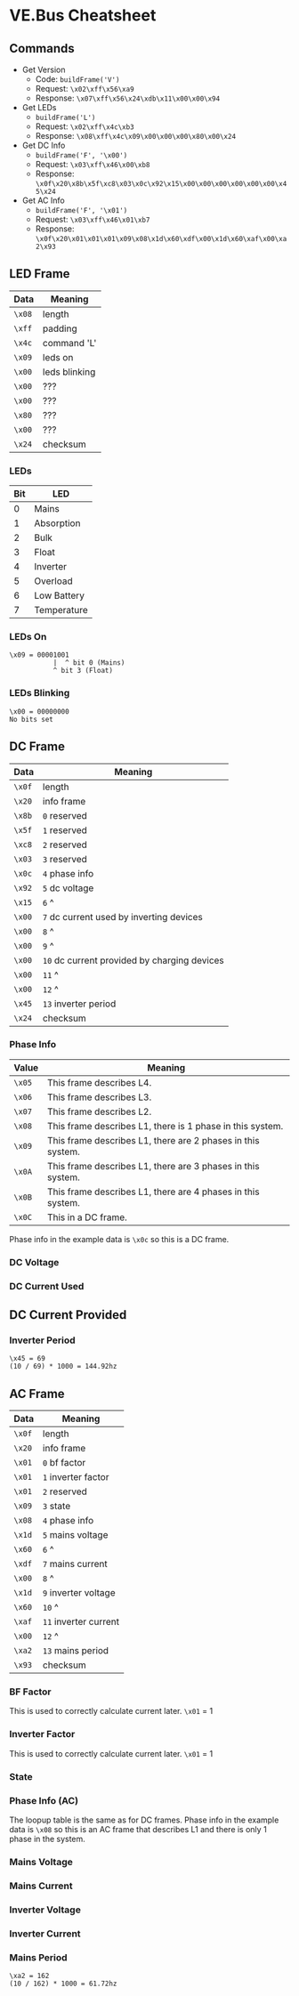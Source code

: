 # VE.Bus Cheatsheet

## Commands

* Get Version
  * Code: `buildFrame('V')`
  * Request: `\x02\xff\x56\xa9`
  * Response: `\x07\xff\x56\x24\xdb\x11\x00\x00\x94`
* Get LEDs
  * `buildFrame('L')`
  * Request: `\x02\xff\x4c\xb3`
  * Response: `\x08\xff\x4c\x09\x00\x00\x00\x80\x00\x24`
* Get DC Info
  * `buildFrame('F', '\x00')`
  * Request: `\x03\xff\x46\x00\xb8`
  * Response: `\x0f\x20\x8b\x5f\xc8\x03\x0c\x92\x15\x00\x00\x00\x00\x00\x00\x45\x24`
* Get AC Info
  * `buildFrame('F', '\x01')`
  * Request: `\x03\xff\x46\x01\xb7`
  * Response: `\x0f\x20\x01\x01\x01\x09\x08\x1d\x60\xdf\x00\x1d\x60\xaf\x00\xa2\x93`

## LED Frame

Data   | Meaning
-------|---
`\x08` | length
`\xff` | padding
`\x4c` | command 'L'
`\x09` | leds on
`\x00` | leds blinking
`\x00` | ???
`\x00` | ???
`\x80` | ???
`\x00` | ???
`\x24` | checksum

### LEDs

Bit | LED
----|---
0   | Mains
1   | Absorption
2   | Bulk
3   | Float
4   | Inverter
5   | Overload
6   | Low Battery
7   | Temperature

### LEDs On

```text
\x09 = 00001001
           |  ^ bit 0 (Mains)
           ^ bit 3 (Float)
```

### LEDs Blinking

```text
\x00 = 00000000
No bits set
```

## DC Frame

Data   | Meaning
-------|---
`\x0f` | length
`\x20` | info frame
`\x8b` | `0`  reserved
`\x5f` | `1`  reserved
`\xc8` | `2`  reserved
`\x03` | `3`  reserved
`\x0c` | `4`  phase info
`\x92` | `5`  dc voltage
`\x15` | `6`  ^
`\x00` | `7`  dc current used by inverting devices
`\x00` | `8`  ^
`\x00` | `9`  ^
`\x00` | `10` dc current provided by charging devices
`\x00` | `11` ^
`\x00` | `12` ^
`\x45` | `13` inverter period
`\x24` | checksum

### Phase Info

Value   | Meaning
--------|---
`\x05`  | This frame describes L4.
`\x06`  | This frame describes L3.
`\x07`  | This frame describes L2.
`\x08`  | This frame describes L1, there is 1 phase in this system.
`\x09`  | This frame describes L1, there are 2 phases in this system.
`\x0A`  | This frame describes L1, there are 3 phases in this system.
`\x0B`  | This frame describes L1, there are 4 phases in this system.
`\x0C`  | This in a DC frame.

Phase info in the example data is `\x0c` so this is a DC frame.

### DC Voltage

### DC Current Used

## DC Current Provided

### Inverter Period

```text
\x45 = 69
(10 / 69) * 1000 = 144.92hz
```

## AC Frame

Data   | Meaning
-------|---
`\x0f` | length |
`\x20` | info frame
`\x01` | `0`  bf factor
`\x01` | `1`  inverter factor
`\x01` | `2`  reserved
`\x09` | `3`  state
`\x08` | `4`  phase info
`\x1d` | `5`  mains voltage
`\x60` | `6`  ^
`\xdf` | `7`  mains current
`\x00` | `8`  ^
`\x1d` | `9`  inverter voltage
`\x60` | `10` ^
`\xaf` | `11` inverter current
`\x00` | `12` ^
`\xa2` | `13` mains period
`\x93` | checksum

### BF Factor

This is used to correctly calculate current later.
`\x01` = 1

### Inverter Factor

This is used to correctly calculate current later.
`\x01` = 1

### State

### Phase Info (AC)

The loopup table is the same as for DC frames. Phase info in the example data is `\x08` so this is an AC frame that describes L1 and there is only 1 phase in the system.

### Mains Voltage

### Mains Current

### Inverter Voltage

### Inverter Current

### Mains Period

```text
\xa2 = 162
(10 / 162) * 1000 = 61.72hz
```
